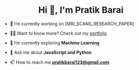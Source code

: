 
<h1 align="center">Hi 👋, I'm Pratik Barai</h1>

- 🔭 I’m currently working on [MRI_SCANS_RESEARCH_PAPER]

- 👨‍💻 Want to know more? Check out my [portfolio](https://www.pratikbarai.ml)

- 🌱 I’m currently exploring **Machine Learning**

- 💬 Ask me about **JavaScript and Python**

- 📫 How to reach me **pratikbarai123@gmail.com**



